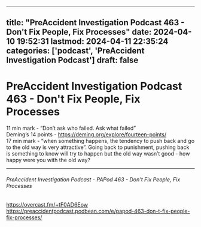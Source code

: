 
---
title: "PreAccident Investigation Podcast 463 - Don't Fix People, Fix Processes"
date: 2024-04-10 19:52:31
lastmod: 2024-04-11 22:35:24
categories: ['podcast', 'PreAccident Investigation Podcast']
draft: false
---


# PreAccident Investigation Podcast 463 - Don't Fix People, Fix Processes

11 min mark - “Don’t ask who failed. Ask what failed”  
Deming’s 14 points - https://deming.org/explore/fourteen-points/  
17 min mark - “when something happens, the tendency to push back and go to the old way is very attractive”. Going back to punishment, pushing back is something to know will try to happen but the old way wasn’t good - how happy were you with the old way?

---
###### PreAccident Investigation Podcast - PAPod 463 - Don’t Fix People, Fix Processes

https://overcast.fm/+tF0AD6Eow  
https://preaccidentpodcast.podbean.com/e/papod-463-don-t-fix-people-fix-processes/

<!-- #public -->
<!-- #podcast -->
<!-- #PreAccident Investigation Podcast# -->

<!-- {BearID:542EC7ED-A80E-479E-A1B8-ACC4F5092FDC} -->
